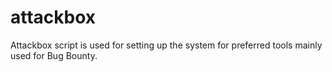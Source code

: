 # attackbox

Attackbox script is used for setting up the system for preferred tools mainly used for Bug Bounty.
